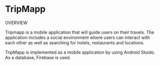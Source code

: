 # TripMapp
OVERVIEW

Tripmapp is a mobile application that will guide users on their travels. The application includes
a social environment where users can interact with each other as well as searching for hotels,
restaurants and locations.

TripMapp is implemented as a mobile application by using Android Stuido. As a
database, Firebase is used.
